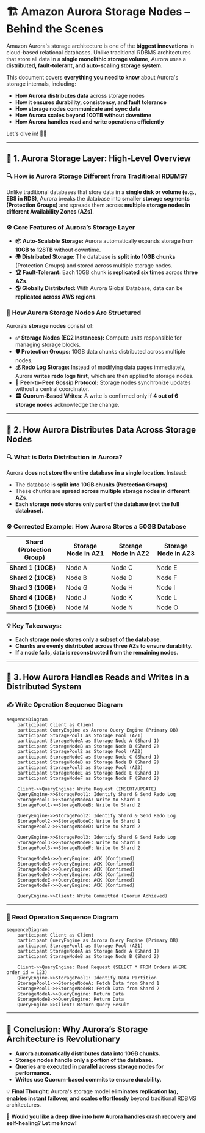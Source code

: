 # 🏗 **Amazon Aurora Storage Nodes – Behind the Scenes**

Amazon Aurora's storage architecture is one of the **biggest innovations** in cloud-based relational databases. Unlike traditional RDBMS architectures that store all data in a **single monolithic storage volume**, Aurora uses a **distributed, fault-tolerant, and auto-scaling storage system**.

This document covers **everything you need to know** about Aurora's storage internals, including:

- **How Aurora distributes data** across storage nodes
- **How it ensures durability, consistency, and fault tolerance**
- **How storage nodes communicate and sync data**
- **How Aurora scales beyond 100TB without downtime**
- **How Aurora handles read and write operations efficiently**

Let's dive in! 🚀🔥

---

## 📂 **1. Aurora Storage Layer: High-Level Overview**

### 🔍 **How is Aurora Storage Different from Traditional RDBMS?**

Unlike traditional databases that store data in a **single disk or volume (e.g., EBS in RDS)**, Aurora breaks the database into **smaller storage segments (Protection Groups)** and spreads them across **multiple storage nodes in different Availability Zones (AZs)**.

### ⚙️ **Core Features of Aurora’s Storage Layer**

- **📦 Auto-Scalable Storage:** Aurora automatically expands storage from **10GB to 128TB** without downtime.
- **🌍 Distributed Storage:** The database is **split into 10GB chunks** (Protection Groups) and stored across multiple storage nodes.
- **🏆 Fault-Tolerant:** Each 10GB chunk is **replicated six times** across **three AZs**.
- **🌎 Globally Distributed:** With Aurora Global Database, data can be **replicated across AWS regions**.

### 🏢 **How Aurora Storage Nodes Are Structured**

Aurora’s **storage nodes** consist of:

- **✅ Storage Nodes (EC2 Instances):** Compute units responsible for managing storage blocks.
- **🛡 Protection Groups:** 10GB data chunks distributed across multiple nodes.
- **💰 Redo Log Storage:** Instead of modifying data pages immediately, Aurora **writes redo logs first**, which are then applied to storage nodes.
- **📡 Peer-to-Peer Gossip Protocol:** Storage nodes synchronize updates without a central coordinator.
- **🏛 Quorum-Based Writes:** A write is confirmed only if **4 out of 6 storage nodes** acknowledge the change.

---

## 🔄 **2. How Aurora Distributes Data Across Storage Nodes**

### 🔍 **What is Data Distribution in Aurora?**

Aurora **does not store the entire database in a single location**. Instead:

- The database is **split into 10GB chunks (Protection Groups)**.
- These chunks are **spread across multiple storage nodes in different AZs**.
- **Each storage node stores only part of the database (not the full database).**

### ⚙️ **Corrected Example: How Aurora Stores a 50GB Database**

| **Shard (Protection Group)** | **Storage Node in AZ1** | **Storage Node in AZ2** | **Storage Node in AZ3** |
| ---------------------------- | ----------------------- | ----------------------- | ----------------------- |
| **Shard 1 (10GB)**           | Node A                  | Node C                  | Node E                  |
| **Shard 2 (10GB)**           | Node B                  | Node D                  | Node F                  |
| **Shard 3 (10GB)**           | Node G                  | Node H                  | Node I                  |
| **Shard 4 (10GB)**           | Node J                  | Node K                  | Node L                  |
| **Shard 5 (10GB)**           | Node M                  | Node N                  | Node O                  |

### 💡 **Key Takeaways:**

- **Each storage node stores only a subset of the database.**
- **Chunks are evenly distributed across three AZs to ensure durability.**
- **If a node fails, data is reconstructed from the remaining nodes.**

---

## 🔄 **3. How Aurora Handles Reads and Writes in a Distributed System**

### **✍️ Write Operation Sequence Diagram**

```mermaid
sequenceDiagram
    participant Client as Client
    participant QueryEngine as Aurora Query Engine (Primary DB)
    participant StoragePool1 as Storage Pool (AZ1)
    participant StorageNodeA as Storage Node A (Shard 1)
    participant StorageNodeB as Storage Node B (Shard 2)
    participant StoragePool2 as Storage Pool (AZ2)
    participant StorageNodeC as Storage Node C (Shard 1)
    participant StorageNodeD as Storage Node D (Shard 2)
    participant StoragePool3 as Storage Pool (AZ3)
    participant StorageNodeE as Storage Node E (Shard 1)
    participant StorageNodeF as Storage Node F (Shard 2)

    Client->>QueryEngine: Write Request (INSERT/UPDATE)
    QueryEngine->>StoragePool1: Identify Shard & Send Redo Log
    StoragePool1->>StorageNodeA: Write to Shard 1
    StoragePool1->>StorageNodeB: Write to Shard 2

    QueryEngine->>StoragePool2: Identify Shard & Send Redo Log
    StoragePool2->>StorageNodeC: Write to Shard 1
    StoragePool2->>StorageNodeD: Write to Shard 2

    QueryEngine->>StoragePool3: Identify Shard & Send Redo Log
    StoragePool3->>StorageNodeE: Write to Shard 1
    StoragePool3->>StorageNodeF: Write to Shard 2

    StorageNodeA->>QueryEngine: ACK (Confirmed)
    StorageNodeB->>QueryEngine: ACK (Confirmed)
    StorageNodeC->>QueryEngine: ACK (Confirmed)
    StorageNodeD->>QueryEngine: ACK (Confirmed)
    StorageNodeE->>QueryEngine: ACK (Confirmed)
    StorageNodeF->>QueryEngine: ACK (Confirmed)

    QueryEngine->>Client: Write Committed (Quorum Achieved)
```

---

### **📖 Read Operation Sequence Diagram**

```mermaid
sequenceDiagram
    participant Client as Client
    participant QueryEngine as Aurora Query Engine (Primary DB)
    participant StoragePool1 as Storage Pool (AZ1)
    participant StorageNodeA as Storage Node A (Shard 1)
    participant StorageNodeB as Storage Node B (Shard 2)

    Client->>QueryEngine: Read Request (SELECT * FROM Orders WHERE order_id = 123)
    QueryEngine->>StoragePool1: Identify Data Partition
    StoragePool1->>StorageNodeA: Fetch Data from Shard 1
    StoragePool1->>StorageNodeB: Fetch Data from Shard 2
    StorageNodeA->>QueryEngine: Return Data
    StorageNodeB->>QueryEngine: Return Data
    QueryEngine->>Client: Return Query Result
```

---

## 🎯 **Conclusion: Why Aurora’s Storage Architecture is Revolutionary**

- **Aurora automatically distributes data into 10GB chunks.**
- **Storage nodes handle only a portion of the database.**
- **Queries are executed in parallel across storage nodes for performance.**
- **Writes use Quorum-based commits to ensure durability.**

💡 **Final Thought:** Aurora's storage model **eliminates replication lag, enables instant failover, and scales effortlessly** beyond traditional RDBMS architectures.

🚀 **Would you like a deep dive into how Aurora handles crash recovery and self-healing? Let me know!**
